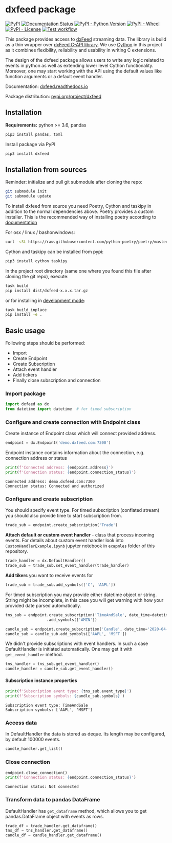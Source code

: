 # dxfeed package

[![PyPI](https://img.shields.io/pypi/v/dxfeed)](https://pypi.org/project/dxfeed/)
[![Documentation Status](https://readthedocs.org/projects/dxfeed/badge/?version=latest)](https://dxfeed.readthedocs.io/en/latest/?badge=latest)
[![PyPI - Python Version](https://img.shields.io/pypi/pyversions/dxfeed)](https://pypi.org/project/dxfeed/)
[![PyPI - Wheel](https://img.shields.io/pypi/wheel/dxfeed)](https://pypi.org/project/dxfeed/)
[![PyPI - License](https://img.shields.io/pypi/l/dxfeed)](https://github.com/dxFeed/dxfeed-python-api/blob/master/LICENSE)
[![Test workflow](https://github.com/dxFeed/dxfeed-python-api/workflows/Test%20package/badge.svg)](https://github.com/dxFeed/dxfeed-python-api/actions)



This package provides access to [dxFeed](https://www.dxfeed.com/) streaming data.
The library is build as a thin wrapper over [dxFeed C-API library](https://github.com/dxFeed/dxfeed-c-api).
We use [Cython](https://cython.org/) in this project as it combines flexibility, reliability and
usability in writing C extensions.

The design of the dxfeed package allows users to write any logic related to events in python as well as 
extending lower level Cython functionality. Moreover, one may start working with the API using the default 
values like function arguments or a default event handler.

Documentation: [dxfeed.readthedocs.io](https://dxfeed.readthedocs.io/en/latest/)

Package distribution: [pypi.org/project/dxfeed](https://pypi.org/project/dxfeed/)

## Installation

**Requirements:** python >= 3.6, pandas

```python
pip3 install pandas, toml
```

Install package via PyPI

```python
pip3 install dxfeed
``` 

## Installation from sources

Reminder: initialize and pull git submodule after cloning the repo:
```bash
git submodule init
git submodule update
``` 

To install dxfeed from source you need Poetry, Cython and taskipy in addition to the normal dependencies above.
Poetry provides a custom installer. This is the recommended way of installing poetry according to
[documentation](https://python-poetry.org/docs/)

For osx / linux / bashonwindows:

```bash
curl -sSL https://raw.githubusercontent.com/python-poetry/poetry/master/get-poetry.py | python
```

Cython and taskipy can be installed from pypi:

```python
pip3 install cython taskipy
``` 

In the project root directory (same one where you found this file after
cloning the git repo), execute:

```bash
task build
pip install dist/dxfeed-x.x.x.tar.gz
```

or for installing in [development mode](https://pip.pypa.io/en/latest/reference/pip_install.html#editable-installs):

```bash
task build_inplace
pip install -e .
```

## Basic usage

Following steps should be performed:

* Import
* Create Endpoint
* Create Subscription
* Attach event handler
* Add tickers
* Finally close subscription and connection 

### Import package

```python
import dxfeed as dx
from datetime import datetime  # for timed subscription
```

### Configure and create connection with Endpoint class
Create instance of Endpoint class which will connect provided address. 


```python
endpoint = dx.Endpoint('demo.dxfeed.com:7300')
```

Endpoint instance contains information about the connection, e.g. connection address or status


```python
print(f'Connected address: {endpoint.address}')
print(f'Connection status: {endpoint.connection_status}')
```

```text
Connected address: demo.dxfeed.com:7300
Connection status: Connected and authorized
```

### Configure and create subscription
You should specify event type. For timed subscription (conflated stream) you should also provide time to start subscription from.


```python
trade_sub = endpoint.create_subscription('Trade')
```

**Attach default or custom event handler** - class that process incoming events. For details about custom
event handler look into `CustomHandlerExample.ipynb` jupyter notebook in `exapmles` folder of this repository.


```python
trade_handler = dx.DefaultHandler()
trade_sub = trade_sub.set_event_handler(trade_handler)
```

**Add tikers** you want to receive events for


```python
trade_sub = trade_sub.add_symbols(['C', 'AAPL'])
```

For timed subscription you may provide either datetime object or string. String might be incomplete, in 
this case you will get warning with how your provided date parsed automatically. 


```python
tns_sub = endpoint.create_subscription('TimeAndSale', date_time=datetime.now()) \
                  .add_symbols(['AMZN'])
```


```python
candle_sub = endpoint.create_subscription('Candle', date_time='2020-04-16 13:05')
candle_sub = candle_sub.add_symbols(['AAPL', 'MSFT'])
```

We didn't provide subscriptions with event handlers. In such a case DefaultHandler is initiated automatically.
One may get it with `get_event_handler` method.

```python
tns_handler = tns_sub.get_event_handler()
candle_handler = candle_sub.get_event_handler()
```

#### Subscription instance properties


```python
print(f'Subscription event type: {tns_sub.event_type}')
print(f'Subscription symbols: {candle_sub.symbols}')
```

```text
Subscription event type: TimeAndSale
Subscription symbols: ['AAPL', 'MSFT']
```

### Access data
In DefaultHandler the data is stored as deque. Its length may be configured, by default 100000 events.

```python
candle_handler.get_list()
```

### Close connection


```python
endpoint.close_connection()
print(f'Connection status: {endpoint.connection_status}')
```

```text
Connection status: Not connected
```

### Transform data to pandas DataFrame

DefaultHandler has `get_dataframe` method, which allows you to get pandas.DataFrame object with events as rows.

```python
trade_df = trade_handler.get_dataframe()
tns_df = tns_handler.get_dataframe()
candle_df = candle_handler.get_dataframe()
```
